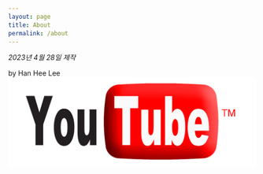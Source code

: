 ```yaml
---
layout: page
title: About
permalink: /about
---
```


*2023년 4월 28일 제작*

by Han Hee Lee <img src="/assets/pngegg.png"/>